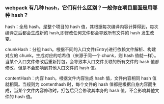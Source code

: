 ### webpack 有几种 hash，它们有什么区别？一般你在项目里面是用哪种 hash？

hash：全局 hash。是整个项目的 hash 值，其根据每次编译内容计算得到，每次编译之后都会生成新的 hash,即修改任何文件都会导致所有文件的 hash 发生改变。

chunkHash：分组 hash。根据不同的入口文件(Entry)进行依赖文件解析、构建对应的 chunk，生成对应的哈希值（来源于同一个 chunk，则 hash 值就一样）。当某个入口文件修改后重新打包，会导致本入口文件关联的所有文件的 hash 值都修改，但是不会影响到其他入口文件的 hash 值。

contentHash：内容 hash。根据文件内容生成 hash 值，文件内容相同 hash 值就相同。当规则为 contenthash 时，每个文件的 hash 值都是根据自身内容而生成，当某个文件内容修改时，打包后只会修改其本身的 hash 值，不会影响其他文件的 hash 值。
